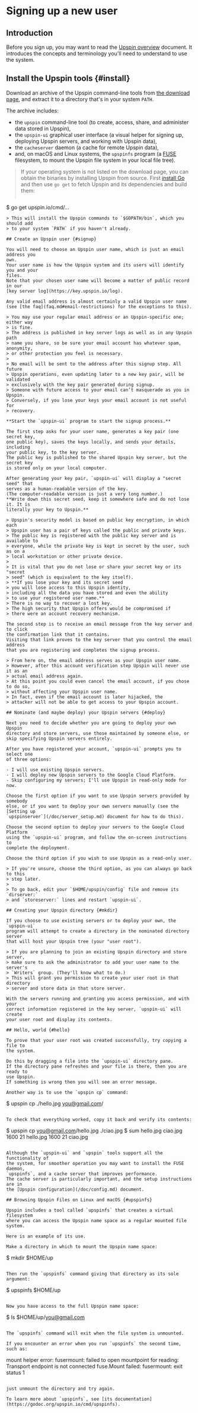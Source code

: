 # Signing up a new user

## Introduction

Before you sign up, you may want to read the
[Upspin overview](/doc/overview.md) document.
It introduces the concepts and terminology you'll need to understand to use the
system.

## Install the Upspin tools {#install}

Download an archive of the Upspin command-line tools from [the download
page](/dl/), and extract it to a directory that's in your system `PATH`.

The archive includes:

- the `upspin` command-line tool (to create, access, share, and administer data
  stored in Upspin),
- the `upspin-ui` graphical user interface (a visual helper for signing up,
  deploying Upspin servers, and working with Upspin data),
- the `cacheserver` daemon (a cache for remote Upspin data), 
- and, on macOS and Linux systems, the `upspinfs` program
  (a [FUSE](https://github.com/libfuse/libfuse) filesystem, to mount the Upspin
  file system in your local file tree).

> If your operating system is not listed on the download page, you can obtain
> the binaries by installing Upspin from source.
> First [install Go](https://golang.org/doc/install) and then use `go get` to
> fetch Upspin and its dependencies and build them:
> ```
$ go get upspin.io/cmd/...
```
> This will install the Upspin commands to `$GOPATH/bin`, which you should add
> to your system `PATH` if you haven't already.

## Create an Upspin user {#signup}

You will need to choose an Upspin user name, which is just an email address you
own.
Your user name is how the Upspin system and its users will identify you and your
files.
Note that your chosen user name will become a matter of public record in our
[key server log](https://key.upspin.io/log).

Any valid email address is almost certainly a valid Upspin user name
(see [the faq](faq.md#email-restrictions) for the exceptions to this).

> You may use your regular email address or an Upspin-specific one; either way
> is fine.
> The address is published in key server logs as well as in any Upspin path
> name you share, so be sure your email account has whatever spam, anonymity,
> or other protection you feel is necessary.
>
> No email will be sent to the address after this signup step. All future
> Upspin operations, even updating later to a new key pair, will be validated
> exclusively with the key pair generated during signup.
> Someone with future access to your email can’t masquerade as you in Upspin.
> Conversely, if you lose your keys your email account is not useful for
> recovery.

**Start the `upspin-ui` program to start the signup process.**

The first step asks for your user name, generates a key pair (one secret key,
one public key), saves the keys locally, and sends your details, including
your public key, to the key server.
The public key is published to the shared Upspin key server, but the secret key
is stored only on your local computer.

After generating your key pair, `upspin-ui` will display a "secret seed" that
serves as a human-readable version of the key.
(The computer-readable version is just a very long number.)
**Write down this secret seed, keep it somewhere safe and do not lose it. It is
literally your key to Upspin.**

> Upspin's security model is based on public key encryption, in which each
> Upspin user has a pair of keys called the public and private keys.
> The public key is registered with the public key server and is available to
> everyone, while the private key is kept in secret by the user, such as on a
> local workstation or other private device.
>
> It is vital that you do not lose or share your secret key or its "secret
> seed" (which is equivalent to the key itself).
> **If you lose your key and its secret seed
> you will lose access to this Upspin identity,
> including all the data you have stored and even the ability
> to use your registered user name.**
> There is no way to recover a lost key.
> The high security that Upspin offers would be compromised if
> there were an account recovery mechanism.

The second step is to receive an email message from the key server and to click
the confirmation link that it contains.
Visiting that link proves to the key server that you control the email address
that you are registering and completes the signup process.

> From here on, the email address serves as your Upspin user name.
> However, after this account verification step Upspin will never use it as an
> actual email address again.
> At this point you could even cancel the email account, if you chose to do so,
> without affecting your Upspin user name.
> In fact, even if the email account is later hijacked, the
> attacker will not be able to get access to your Upspin account.

## Nominate (and maybe deploy) your Upspin servers {#deploy}

Next you need to decide whether you are going to deploy your own Upspin
directory and store servers, use those maintained by someone else, or
skip specifying Upspin servers entirely.

After you have registered your account, `upspin-ui` prompts you to select one
of three options:

- I will use existing Upspin servers.
- I will deploy new Upspin servers to the Google Cloud Platform.
- Skip configuring my servers; I'll use Upspin in read-only mode for now.

Choose the first option if you want to use Upspin servers provided by somebody
else, or if you want to deploy your own servers manually (see the [Setting up
`upspinserver`](/doc/server_setup.md) document for how to do this).

Choose the second option to deploy your servers to the Google Cloud Platform
using the `upspin-ui` program, and follow the on-screen instructions to
complete the deployment.

Choose the third option if you wish to use Upspin as a read-only user.

> If you're unsure, choose the third option, as you can always go back to this
> step later.
>
> To go back, edit your `$HOME/upspin/config` file and remove its `dirserver:`
> and `storeserver:` lines and restart `upspin-ui`.

## Creating your Upspin directory {#mkdir}

If you choose to use existing servers or to deploy your own, the `upspin-ui`
program will attempt to create a directory in the nominated directory server
that will host your Upspin tree (your "user root").

> If you are planning to join an existing Upspin directory and store server,
> make sure to ask the administrator to add your user name to the server's
> `Writers` group. (They'll know what to do.)
> This will grant you permission to create your user root in that directory
> server and store data in that store server.

With the servers running and granting you access permission, and with your
correct information registered in the key server, `upspin-ui` will create
your user root and display its contents.

## Hello, world {#hello}

To prove that your user root was created successfully, try copying a file to
the system.

Do this by dragging a file into the `upspin-ui` directory pane.
If the directory pane refreshes and your file is there, then you are ready to
use Upspin.
If something is wrong then you will see an error message.

Another way is to use the `upspin cp` command:

```
$ upspin cp ./hello.jpg you@gmail.com/
```

To check that everything worked, copy it back and verify its contents:

```
$ upspin cp you@gmail.com/hello.jpg ./ciao.jpg
$ sum hello.jpg ciao.jpg
1600 21 hello.jpg
1600 21 ciao.jpg
```

Although the `upspin-ui` and `upspin` tools support all the functionality of
the system, for smoother operation you may want to install the FUSE daemon,
`upspinfs`, and a cache server that improves performance.
The cache server is particularly important, and the setup instructions are in
the [Upspin configuration](/doc/config.md) document.

## Browsing Upspin Files on Linux and macOS {#upspinfs}

Upspin includes a tool called `upspinfs` that creates a virtual filesystem
where you can access the Upspin name space as a regular mounted file system.

Here is an example of its use.

Make a directory in which to mount the Upspin name space:

```
$ mkdir $HOME/up
```

Then run the `upspinfs` command giving that directory as its sole argument:

```
$ upspinfs $HOME/up
```

Now you have access to the full Upspin name space:

```
$ ls $HOME/up/you@gmail.com
```

The `upspinfs` command will exit when the file system is unmounted.

If you encounter an error when you run `upspinfs` the second time, such as:

```
mount helper error: fusermount: failed to open mountpoint for reading: Transport endpoint is not connected
fuse.Mount failed: fusermount: exit status 1
```

just unmount the directory and try again.

To learn more about `upspinfs`, see [its documentation](https://godoc.org/upspin.io/cmd/upspinfs).
